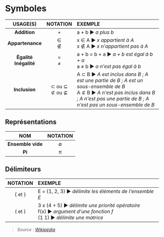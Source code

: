 # Symboles

|USAGE(S)|NOTATION|EXEMPLE|
|:--:|:--:|:--|
|**Addition**|+|a + b ▶ _a plus b_|
|**Appartenance**|∈<br>∉|x ∈ A ▶ _x appartient à A_<br>x ∉ A ▶ _x n'appartient pas à A_|
|**Égalité**<br>**Inégalité**|=<br>≠|a + b = b + a ▶ _a + b est égal à b + a_<br>a ≠ b ▶ _a n'est pas égal à b_|
|**Inclusion**|⊂ ou ⊆<br>⊄ ou ⊈|A ⊂ B ▶ _A est inclus dans B ; A est une partie de B ; A est un sous-ensemble de B_<br>A ⊄ B ▶ _A n'est pas inclus dans B ; A n'est pas une partie de B ; A n'est pas un sous-ensemble de B_|

## Représentations

|NOM|NOTATION|
|:--:|:--:|
|**Ensemble vide**|∅|
|**Pi**|π|

## Délimiteurs

|NOTATION|EXEMPLE|
|:--:|:--|
|{ et }|E = {1, 2, 3} ▶ _délimite les éléments de l'ensemble E_|
|( et )|3 x (4 + 5) ▶ _délimite une priorité opératoire_<br>f(x) ▶ _argument d'une fonction f_<br>(1 1) ▶ _délimite une matrice_|

> _Source : [Wikipédia](https://fr.wikipedia.org/wiki/Table_de_symboles_math%C3%A9matiques)_
